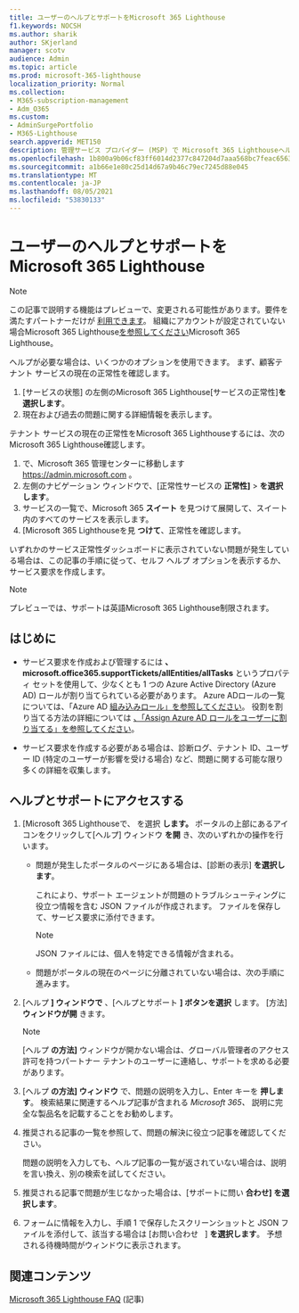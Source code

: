```yaml
---
title: ユーザーのヘルプとサポートをMicrosoft 365 Lighthouse
f1.keywords: NOCSH
ms.author: sharik
author: SKjerland
manager: scotv
audience: Admin
ms.topic: article
ms.prod: microsoft-365-lighthouse
localization_priority: Normal
ms.collection:
- M365-subscription-management
- Adm_O365
ms.custom:
- AdminSurgePortfolio
- M365-Lighthouse
search.appverid: MET150
description: 管理サービス プロバイダー (MSP) で Microsoft 365 Lighthouseヘルプとサポートを取得する方法について説明します。
ms.openlocfilehash: 1b800a9b06cf83ff6014d2377c847204d7aaa568bc7feac65631adec22772ccc
ms.sourcegitcommit: a1b66e1e80c25d14d67a9b46c79ec7245d88e045
ms.translationtype: MT
ms.contentlocale: ja-JP
ms.lasthandoff: 08/05/2021
ms.locfileid: "53830133"
---
```

# <a name="get-help-and-support-for-microsoft-365-lighthouse"></a>ユーザーのヘルプとサポートをMicrosoft 365 Lighthouse 

> [!NOTE]
> この記事で説明する機能はプレビューで、変更される可能性があります。要件を満たすパートナーだけが [利用できます](m365-lighthouse-requirements.md)。 組織にアカウントが設定されていない場合Microsoft 365 Lighthouse[を参照してください](m365-lighthouse-sign-up.md)Microsoft 365 Lighthouse。

ヘルプが必要な場合は、いくつかのオプションを使用できます。 まず、顧客テナント サービスの現在の正常性を確認します。

1. [サービスの状態] の左側のMicrosoft 365 Lighthouse[サービスの正常性]**を選択します**。
2. 現在および過去の問題に関する詳細情報を表示します。

テナント サービスの現在の正常性をMicrosoft 365 Lighthouseするには、次のMicrosoft 365 Lighthouse確認します。

1. で、Microsoft 365 管理センターに移動します <a href="https://go.microsoft.com/fwlink/p/?linkid=2024339" target="_blank">https://admin.microsoft.com</a> 。
2. 左側のナビゲーション ウィンドウで、[正常性サービスの **正常性]**  >  **を選択します**。
3. サービスの一覧で、Microsoft 365 **スイート** を見つけて展開して、スイート内のすべてのサービスを表示します。
4. [Microsoft 365 Lighthouseを見 **つけて**、正常性を確認します。

いずれかのサービス正常性ダッシュボードに表示されていない問題が発生している場合は、この記事の手順に従って、セルフ ヘルプ オプションを表示するか、サービス要求を作成します。

> [!NOTE]
> プレビューでは、サポートは英語Microsoft 365 Lighthouse制限されます。

## <a name="before-you-begin"></a>はじめに

- サービス要求を作成および管理するには **、microsoft.office365.supportTickets/allEntities/allTasks** というプロパティ セットを使用して、少なくとも 1 つの Azure Active Directory (Azure AD) ロールが割り当てられている必要があります。 Azure ADロールの一覧については、「Azure AD [組み込みロール」を参照してください](/azure/active-directory/roles/permissions-reference)。 役割を割り当てる方法の詳細については [、「Assign Azure AD ロールをユーザーに割り当てる」を参照してください](/azure/active-directory/roles/manage-roles-portal)。

- サービス要求を作成する必要がある場合は、診断ログ、テナント ID、ユーザー ID (特定のユーザーが影響を受ける場合) など、問題に関する可能な限り多くの詳細を収集します。

## <a name="access-help-and-support"></a>ヘルプとサポートにアクセスする

1.  [Microsoft 365 Lighthouseで、 を選択 **します。** ポータルの上部にあるアイコンをクリックして[ヘルプ] ウィンドウ **を開** き、次のいずれかの操作を行います。
    
    -  問題が発生したポータルのページにある場合は、[診断の表示] **を選択します**。

        これにより、サポート エージェントが問題のトラブルシューティングに役立つ情報を含む JSON ファイルが作成されます。 ファイルを保存して、サービス要求に添付できます。

        > [!NOTE]
        > JSON ファイルには、個人を特定できる情報が含まれる。

    -  問題がポータルの現在のページに分離されていない場合は、次の手順に進みます。

2.  [ヘルプ **] ウィンドウで** 、[ヘルプとサポート **] ボタンを選択** します。 [方法] **ウィンドウが開** きます。

    > [!NOTE]
    > [ヘルプ **の方法]** ウィンドウが開かない場合は、グローバル管理者のアクセス許可を持つパートナー テナントのユーザーに連絡し、サポートを求める必要があります。

3.  [ヘルプ **の方法] ウィンドウ** で、問題の説明を入力し、Enter キーを **押します**。 検索結果に関連するヘルプ記事が含まれる *Microsoft 365、* 説明に完全な製品名を記載することをお勧めします。

4.  推奨される記事の一覧を参照して、問題の解決に役立つ記事を確認してください。

    問題の説明を入力しても、ヘルプ記事の一覧が返されていない場合は、説明を言い換え、別の検索を試してください。

5.  推奨される記事で問題が生じなかった場合は、[サポートに問い **合わせ] を選択します**。

6.  フォームに情報を入力し、手順 1 で保存したスクリーンショットと JSON ファイルを添付して、該当する場合は [お問い合わせ &nbsp; ] **を選択します**。 予想される待機時間がウィンドウに表示されます。

## <a name="related-content"></a>関連コンテンツ

[Microsoft 365 Lighthouse FAQ](m365-lighthouse-faq.yml) (記事)
